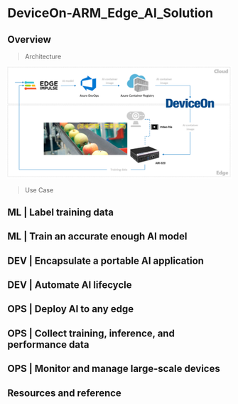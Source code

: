 # DeviceOn-ARM_Edge_AI_Solution
## Overview

>Architecture

![image](image/project_architecture.png)

>Use Case

## ML | Label training data
## ML | Train an accurate enough AI model
## DEV | Encapsulate a portable AI application
## DEV | Automate AI lifecycle
## OPS | Deploy AI to any edge
## OPS | Collect training, inference, and performance data
## OPS | Monitor and manage large-scale devices
## Resources and reference
